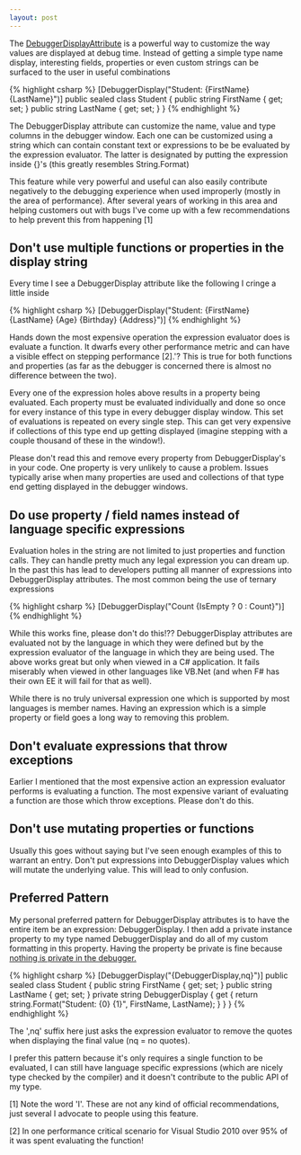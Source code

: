 ```yaml
---
layout: post
---
```

The [DebuggerDisplayAttribute](http://msdn.microsoft.com/en-us/library/system.diagnostics.debuggerdisplayattribute.aspx) is a powerful way to customize the way values are displayed at debug time. Instead of getting a simple type name display, interesting fields, properties or even custom strings can be surfaced to the user in useful combinations

{% highlight csharp %}
[DebuggerDisplay("Student: {FirstName} {LastName}")]
public sealed class Student {
    public string FirstName { get; set; }
    public string LastName { get; set; }
}
{% endhighlight %}

The DebuggerDisplay attribute can customize the name, value and type columns in the debugger window. Each one can be customized using a string which can contain constant text or expressions to be be evaluated by the expression evaluator. The latter is designated by putting the expression inside {}'s (this greatly resembles String.Format)

This feature while very powerful and useful can also easily contribute negatively to the debugging experience when used improperly (mostly in the area of performance). After several years of working in this area and helping customers out with bugs I've come up with a few recommendations to help prevent this from happening [1]

## Don't use multiple functions or properties in the display string

Every time I see a DebuggerDisplay attribute like the following I cringe a little inside

{% highlight csharp %}
[DebuggerDisplay("Student: {FirstName} {LastName} {Age} {Birthday} {Address}")]
{% endhighlight %}

Hands down the most expensive operation the expression evaluator does is evaluate a function. It dwarfs every other performance metric and can have a visible effect on stepping performance [2].'? This is true for both functions and properties (as far as the debugger is concerned there is almost no difference between the two).

Every one of the expression holes above results in a property being evaluated.  Each property must be evaluated individually and done so once for every instance of this type in every debugger display window. This set of evaluations is repeated on every single step. This can get very expensive if collections of this type end up getting displayed (imagine stepping with a couple thousand of these in the window!).

Please don't read this and remove every property from DebuggerDisplay's in your code. One property is very unlikely to cause a problem. Issues typically arise when many properties are used and collections of that type end getting displayed in the debugger windows.

## Do use property / field names instead of language specific expressions

Evaluation holes in the string are not limited to just properties and function calls. They can handle pretty much any legal expression you can dream up. In the past this has lead to developers putting all manner of expressions into DebuggerDisplay attributes. The most common being the use of ternary expressions

{% highlight csharp %}
[DebuggerDisplay("Count {IsEmpty ? 0 : Count}")]
{% endhighlight %}

While this works fine, please don't do this!?? DebuggerDisplay attributes are evaluated not by the language in which they were defined but by the expression evaluator of the language in which they are being used. The above works great but only when viewed in a C# application. It fails miserably when viewed in other languages like VB.Net (and when F# has their own EE it will fail for that as well).

While there is no truly universal expression one which is supported by most languages is member names. Having an expression which is a simple property or field goes a long way to removing this problem.  

## Don't evaluate expressions that throw exceptions

Earlier I mentioned that the most expensive action an expression evaluator performs is evaluating a function. The most expensive variant of evaluating a function are those which throw exceptions. Please don't do this.

## Don't use mutating properties or functions

Usually this goes without saying but I've seen enough examples of this to warrant an entry. Don't put expressions into DebuggerDisplay values which will mutate the underlying value. This will lead to only confusion.  

## Preferred Pattern

My personal preferred pattern for DebuggerDisplay attributes is to have the entire item be an expression: DebuggerDisplay. I then add a private instance property to my type named DebuggerDisplay and do all of my custom formatting in this property. Having the property be private is fine because [nothing is private in the debugger.](http://blogs.msdn.com/b/jaredpar/archive/2010/05/17/the-debugger-is-different.aspx)
    
{% highlight csharp %}
[DebuggerDisplay("{DebuggerDisplay,nq}")]
public sealed class Student {
    public string FirstName { get; set; }
    public string LastName { get; set; }
    private string DebuggerDisplay {
        get { return string.Format("Student: {0} {1}", FirstName, LastName); }
    }
}
{% endhighlight %}

The ',nq' suffix here just asks the expression evaluator to remove the quotes when displaying the final value (nq = no quotes).

I prefer this pattern because it's only requires a single function to be evaluated, I can still have language specific expressions (which are nicely type checked by the compiler) and it doesn't contribute to the public API of my type.

[1] Note the word 'I'. These are not any kind of official recommendations, just several I advocate to people using this feature.

[2] In one performance critical scenario for Visual Studio 2010 over 95% of it was spent evaluating the function!

